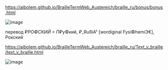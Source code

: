 https://aibolem.github.io/BrailleTermWeb_Austereich/braille_ru/bonus/bonus.html

![image](https://github.com/aibolem/BrailleTermWeb_Austereich/assets/102619282/9c13d0c5-a06b-43e8-9c53-42108781bc52)

перевод ₽_РО©СКИЙ = П_₽у©кий, ₽_RußiAჼ [wordiginal Fysi©hemiЭ€], Рокский

https://aibolem.github.io/BrailleTermWeb_Austereich/braille_ru/Text_v_braille/text_v_braille.html

![image](https://github.com/aibolem/BrailleTermWeb_Austereich/assets/102619282/1c8d6eae-f305-4f53-a992-52c1ec154576)


